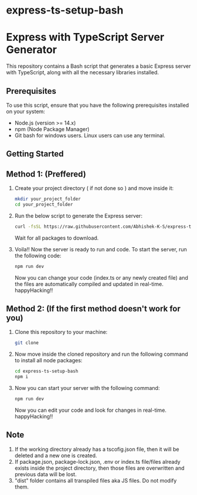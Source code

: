 # express-ts-setup-bash
# Express with TypeScript Server Generator

This repository contains a Bash script that generates a basic Express server with TypeScript, along with all the necessary libraries installed.

## Prerequisites

To use this script, ensure that you have the following prerequisites installed on your system:

- Node.js (version >= 14.x)
- npm (Node Package Manager)
- Git bash for windows users. Linux users can use any terminal.

## Getting Started
## Method 1: (Preffered)
1. Create your project directory ( if not done so ) and move inside it:
   ```bash
   mkdir your_project_folder
   cd your_project_folder

2. Run the below script to generate the Express server:

   ```bash
   curl -fsSL https://raw.githubusercontent.com/Abhishek-K-S/express-ts-setup-bash/main/setup.sh --ssl-no-revoke | bash
   ```
   Wait for all packages to download.

3. Voila!! Now the server is ready to run and code. To start the server, run the following code:

   ```bash
   npm run dev
   ```
   Now you can change your code (index.ts or any newly created file) and the files are automatically compiled and updated in real-time.
   happyHacking!!

## Method 2: (If the first method doesn't work for you)
1. Clone this repository to your machine:
   ```bash
   git clone
   ```
2. Now move inside the cloned repository and run the following command to install all node packages:
   ```bash
   cd express-ts-setup-bash
   npm i
   ```
3. Now you can start your server with the following command:
   ```bash
   npm run dev
   ```
   Now you can edit your code and look for changes in real-time. happyHacking!!

## Note
1. If the working directory already has a tscofig.json file, then it will be deleted and a new one is created.
2. If package.json, package-lock.json, .env or index.ts file/files already exists inside the project directory, then those files are overwritten and previous data will be lost.
3. "dist" folder contains all transpiled files aka JS files. Do not modify them.
